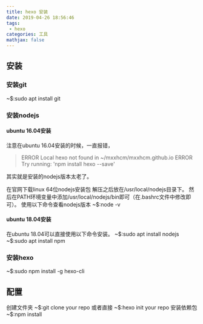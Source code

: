 ```yaml
---
title: hexo 安装
date: 2019-04-26 18:56:46
tags:
 - hexo 
categories: 工具
mathjax: false
---
```


## 安装
### 安装git
~\$:sudo apt install git
### 安装nodejs
#### ubuntu 16.04安装
注意在ubuntu 16.04安装的时候，一直报错，
> ERROR Local hexo not found in ~/mxxhcm/mxxhcm.github.io
ERROR Try running: 'npm install hexo --save'

其实就是安装的nodejs版本太老了。

在官网下载linux 64位nodejs安装包
解压之后放在/usr/local/nodejs目录下。
然后在PATH环境变量中添加/usr/local/nodejs/bin即可（在.bashrc文件中修改即可）。
使用以下命令查看nodejs版本
~\$:node -v
#### ubuntu 18.04安装
在ubuntu 18.04可以直接使用以下命令安装。
~\$:sudo apt install nodejs
~\$:sudo apt install npm

### 安装hexo 
~\$:sudo npm install -g hexo-cli

## 配置
创建文件夹
~\$:git clone your repo
或者直接
~\$:hexo init your repo
安装依赖包
~\$:npm install 
